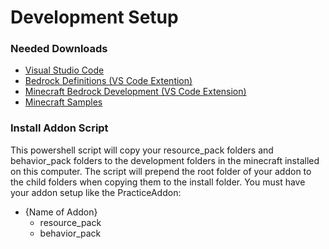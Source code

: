 # Development Setup

### Needed Downloads
- [Visual Studio Code](https://code.visualstudio.com/download)
- [Bedrock Definitions (VS Code Extention)](https://marketplace.visualstudio.com/items?itemName=destruc7i0n.vscode-bedrock-definitions)
- [Minecraft Bedrock Development (VS Code Extension)](https://marketplace.visualstudio.com/items?itemName=destruc7i0n.vscode-bedrock-definitions)
- [Minecraft Samples](https://github.com/Mojang/bedrock-samples/releases)

### Install Addon Script
This powershell script will copy your resource_pack folders and behavior_pack folders to the development folders in the minecraft installed on this computer. The script will prepend the root folder of your addon to the child folders when copying them to the install folder. You must have your addon setup like the PracticeAddon:

- {Name of Addon}
  - resource_pack
  - behavior_pack

